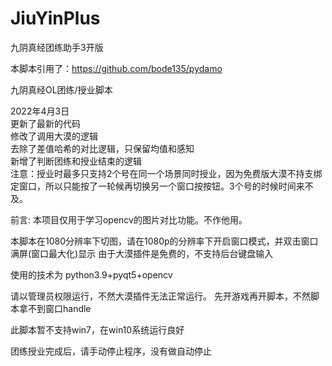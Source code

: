 

# JiuYinPlus
九阴真经团练助手3开版

本脚本引用了：https://github.com/bode135/pydamo  

九阴真经OL团练/授业脚本

2022年4月3日  
更新了最新的代码  
修改了调用大漠的逻辑  
去除了差值哈希的对比逻辑，只保留均值和感知  
新增了判断团练和授业结束的逻辑  
注意：授业时最多只支持2个号在同一个场景同时授业，因为免费版大漠不持支绑定窗口，所以只能按了一轮候再切换另一个窗口按按钮。3个号的时候时间来不及。  


前言:
本项目仅用于学习opencv的图片对比功能。不作他用。

本脚本在1080分辨率下切图，请在1080p的分辨率下开启窗口模式，并双击窗口满屏(窗口最大化)显示 由于大漠插件是免费的，不支持后台键盘输入  

使用的技术为 python3.9+pyqt5+opencv

请以管理员权限运行，不然大漠插件无法正常运行。
先开游戏再开脚本，不然脚本拿不到窗口handle

此脚本暂不支持win7，在win10系统运行良好  

团练授业完成后，请手动停止程序，没有做自动停止
